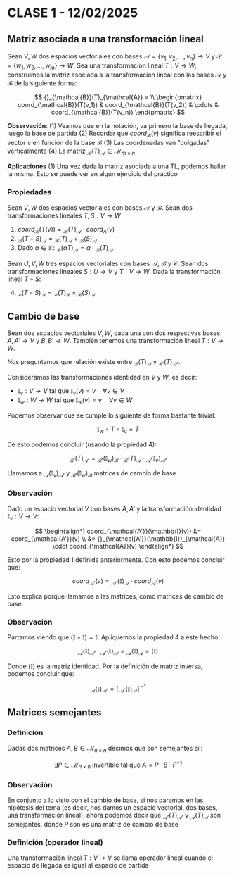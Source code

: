 # CLASE 1 - 12/02/2025

## Matriz asociada a una transformación lineal

Sean $V, W$ dos espacios vectoriales con bases $\mathcal{A} = \{v_1, v_2, \ldots, v_n\}\rightarrow V$ y $\mathcal{B} = \{w_1, w_2, \ldots, w_m\}\rightarrow W$. Sea una transformación lineal $T: V \to W$; construimos la matriz asociada a la transformación lineal con las bases $\mathcal{A}$ y $\mathcal{B}$ de la siguiente forma:

$$
{}_{\mathcal{B}}(T)_{\mathcal{A}} = \\
\begin{pmatrix}
coord_{\mathcal{B}}(T(v_1)) & coord_{\mathcal{B}}(T(v_2)) & \cdots & coord_{\mathcal{B}}(T(v_n))
\end{pmatrix}
$$

**Observación**:
(1) Veamos que en la notación, va primero la base de llegada, luego la base de partida
(2) Recordar que $coord_{\mathcal{B}}(v)$ significa reescribir el vector $v$ en función de la base $\mathcal{B}$
(3) Las coordenadas van "colgadas" verticalmente
(4) La matriz ${}_{\mathcal{B}}(T)_{\mathcal{A}} \in \mathcal{M}_{m\times n}$

**Aplicaciones**
(1) Una vez dada la matriz asociada a una TL, podemos hallar la misma. Esto se puede ver en algún ejercicio del práctico

### Propiedades

Sean $V, W$ dos espacios vectoriales con bases $\mathcal{A}$ y $\mathcal{B}$. Sean dos transformaciones lineales $T, S: V \to W$

1. $coord_{\mathcal{B}}(T(v)) = {}_{\mathcal{B}}(T)_{\mathcal{A}} \cdot coord_{A}(v)$
2. ${}_{\mathcal{B}}(T + S)_{\mathcal{A}} = {}_{\mathcal{B}}(T)_{\mathcal{A}} + {}_{\mathcal{B}}(S)_{\mathcal{A}}$
3. Dado $\alpha\in\mathbb{K}$: ${}_{\mathcal{B}}(\alpha T)_{\mathcal{A}} = \alpha\cdot{}_{\mathcal{B}}(T)_{\mathcal{A}}$

Sean $U, V, W$ tres espacios vectoriales con bases $\mathcal{A}$, $\mathcal{B}$ y $\mathcal{C}$. Sean dos transformaciones lineales $S: U \to V$ y $T: V \to W$. Dada la transformación lineal $T \circ S$:

4. ${}_{\mathcal{C}}(T \circ S)_{\mathcal{A}} = {}_{\mathcal{C}}(T)_{\mathcal{B}} \times {}_{\mathcal{B}}(S)_{\mathcal{A}}$

## Cambio de base

Sean dos espacios vectoriales $V,W$, cada una con dos respectivas bases: $A, A' \rightarrow V$ y $B, B' \rightarrow W$. También tenemos una transformación lineal $T:V\to W$.

Nos preguntamos que relación existe entre ${}_{\mathcal{B}}(T)_{\mathcal{A}}$ y ${}_{\mathcal{B'}}(T)_{\mathcal{A'}}$.

Consideramos las transformaciones identidad en $V$ y $W$, es decir:
- $\mathbb{I}_v: V\to V$ tal que $\mathbb{I}_v(v) = v \quad\forall v\in V$
- $\mathbb{I}_w: W\to W$ tal que $\mathbb{I}_w(v) = v \quad\forall v\in W$

Podemos observar que se cumple lo siguiente de forma bastante trivial:

$$\mathbb{I}_w\circ T \circ\mathbb{I}_v = T$$

De esto podemos concluir (usando la propiedad 4):

$$
{}_{\mathcal{B'}}(T)_{\mathcal{A'}} = {}_{\mathcal{B'}}(\mathbb{I}_w)_{\mathcal{B}} \cdot {}_{\mathcal{B}}(T)_{\mathcal{A}} \cdot {}_{\mathcal{A}}(\mathbb{I}_v)_{\mathcal{A'}}
$$

Llamamos a ${}_{\mathcal{A}}(\mathbb{I}_v)_{\mathcal{A'}}$ y ${}_{\mathcal{B'}}(\mathbb{I}_w)_{\mathcal{B}}$ matrices de cambio de base

### Observación

Dado un espacio vectorial $V$ con bases $A, A'$ y la transformación identidad $\mathbb{I}_v: V\to V$:

$$
\begin{align*}
coord_{\mathcal{A'}}(\mathbb{I}(v)) &= coord_{\mathcal{A'}}(v) \\
&= {}_{\mathcal{A'}}(\mathbb{I})_{\mathcal{A}} \cdot coord_{\mathcal{A}}(v)
\end{align*}
$$

Esto por la propiedad 1 definida anteriormente. Con esto podemos concluir que:

$$
coord_{\mathcal{A'}}(v) = {}_{\mathcal{A'}}(\mathbb{I})_{\mathcal{A}} \cdot coord_{\mathcal{A}}(v)
$$

Esto explica porque llamamos a las matrices, como matrices de cambio de base.

### Observación

Partamos viendo que $(\mathbb{I}\circ\mathbb{I}) = \mathbb{I}$. Apliquemos la propiedad 4 a este hecho:

$$
{}_{\mathcal{A}}(\mathbb{I})_{\mathcal{A'}}\cdot {}_{\mathcal{A'}}(\mathbb{I})_{\mathcal{A}} = {}_{\mathcal{A}}(\mathbb{I})_{\mathcal{A}} = (\mathbb{I})
$$

Donde $(\mathbb{I})$ es la matriz identidad. Por la definición de matriz inversa, podemos concluir que:

$$
{}_{\mathcal{A}}(\mathbb{I})_{\mathcal{A'}} = {[\,{}_{\mathcal{A'}}(\mathbb{I})_{\mathcal{A}}]\,}^{-1}
$$

## Matrices semejantes

### Definición

Dadas dos matrices $A,B \in \mathcal{M}_{n\times n}$ decimos que son semejantes sii:

$$
\exists P\in \mathcal{M}_{n\times n}\text{ invertible tal que }A = P\cdot B\cdot P^{-1}
$$

### Observación

En conjunto a lo visto con el cambio de base, si nos paramos en las hipótesis del tema (es decir, nos damos un espacio vectorial, dos bases, una transformación lineal); ahora podemos decir que ${}_{\mathcal{A'}}(T)_{\mathcal{A'}}$ y ${}_{\mathcal{A}}(T)_{\mathcal{A}}$ son semejantes, donde $P$ son es una matriz de cambio de base

### Definición (operador lineal)

Una transformación lineal $T: V\to V$ se llama operador lineal cuando el espacio de llegada es igual al espacio de partida